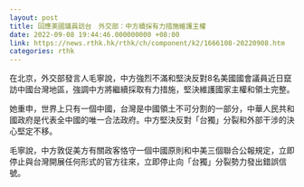```yaml
---
layout: post
title: 回應美國議員訪台　外交部：中方續採有力措施維護主權
date: 2022-09-08 19:44:46.000000000 +08:00
link: https://news.rthk.hk/rthk/ch/component/k2/1666108-20220908.htm
categories: rthk
---
```


在北京，外交部發言人毛寧說，中方強烈不滿和堅決反對8名美國國會議員近日竄訪中國台灣地區，強調中方將繼續採取有力措施，堅決維護國家主權和領土完整。 
 
她重申，世界上只有一個中國，台灣是中國領土不可分割的一部分，中華人民共和國政府是代表全中國的唯一合法政府。中方堅決反對「台獨」分裂和外部干涉的決心堅定不移。 

毛寧說，中方敦促美方有關政客恪守一個中國原則和中美三個聯合公報規定，立即停止與台灣開展任何形式的官方往來，立即停止向「台獨」分裂勢力發出錯誤信號。
